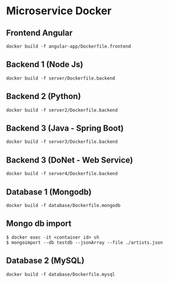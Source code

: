 # Microservice Docker 

## Frontend Angular
```
docker build -f angular-app/Dockerfile.frontend
```

## Backend 1 (Node Js)
```
docker build -f server/Dockerfile.backend
```

## Backend 2 (Python)
```
docker build -f server2/Dockerfile.backend
```

## Backend 3 (Java - Spring Boot)
```
docker build -f server3/Dockerfile.backend
```

## Backend 3 (DoNet - Web Service)
```
docker build -f server4/Dockerfile.backend
```


## Database 1 (Mongodb)
```
docker build -f database/Dockerfile.mongodb
```
## Mongo db import 
```
$ docker exec -it <container id> sh
$ mongoimport --db testdb --jsonArray --file ./artists.json
```

## Database 2 (MySQL)
```
docker build -f database/Dockerfile.mysql
```
